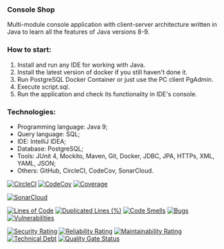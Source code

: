 ### Console Shop
Multi-module console application with client-server architecture written in Java
to learn all the features of Java versions 8-9.
  
  
  
### How to start:
1. Install and run any IDE for working with Java.
2. Install the latest version of docker if you still haven't done it.
3. Run PostgreSQL Docker Container or just use the PC client PgAdmin.
4. Execute script.sql.
5. Run the application and check its functionality in IDE's console.
  
  
  
### Technologies:
- Programming language: Java 9;
- Query language: SQL;
- IDE: IntelliJ IDEA;
- Database: PostgreSQL;
- Tools: JUnit 4, Mockito, Maven, Git, Docker, JDBC, JPA, HTTPs, XML, YAML, JSON;
- Others: GitHub, CircleCI, CodeCov, SonarCloud.

[![CircleCI](https://circleci.com/gh/Crazy-pro/console-shop.svg?style=svg)](https://app.circleci.com/gh/Crazy-pro/console-shop)
[![CodeCov](https://codecov.io/gh/Crazy-pro/console-shop/branch/master/graph/badge.svg)](https://codecov.io/gh/Crazy-pro/console-shop)
[![Coverage](https://sonarcloud.io/api/project_badges/measure?project=Crazy-pro_console-shop&metric=coverage)](https://sonarcloud.io/summary/new_code?id=Crazy-pro_console-shop)

[![SonarCloud](https://sonarcloud.io/images/project_badges/sonarcloud-black.svg)](https://sonarcloud.io/summary/new_code?id=Crazy-pro_console-shop)

[![Lines of Code](https://sonarcloud.io/api/project_badges/measure?project=Crazy-pro_console-shop&metric=ncloc)](https://sonarcloud.io/summary/new_code?id=Crazy-pro_console-shop)
[![Duplicated Lines (%)](https://sonarcloud.io/api/project_badges/measure?project=Crazy-pro_console-shop&metric=duplicated_lines_density)](https://sonarcloud.io/summary/new_code?id=Crazy-pro_console-shop)
[![Code Smells](https://sonarcloud.io/api/project_badges/measure?project=Crazy-pro_console-shop&metric=code_smells)](https://sonarcloud.io/summary/new_code?id=Crazy-pro_console-shop)
[![Bugs](https://sonarcloud.io/api/project_badges/measure?project=Crazy-pro_console-shop&metric=bugs)](https://sonarcloud.io/summary/new_code?id=Crazy-pro_console-shop)
[![Vulnerabilities](https://sonarcloud.io/api/project_badges/measure?project=Crazy-pro_console-shop&metric=vulnerabilities)](https://sonarcloud.io/summary/new_code?id=Crazy-pro_console-shop)

[![Security Rating](https://sonarcloud.io/api/project_badges/measure?project=Crazy-pro_console-shop&metric=security_rating)](https://sonarcloud.io/summary/new_code?id=Crazy-pro_console-shop)
[![Reliability Rating](https://sonarcloud.io/api/project_badges/measure?project=Crazy-pro_console-shop&metric=reliability_rating)](https://sonarcloud.io/summary/new_code?id=Crazy-pro_console-shop)
[![Maintainability Rating](https://sonarcloud.io/api/project_badges/measure?project=Crazy-pro_console-shop&metric=sqale_rating)](https://sonarcloud.io/summary/new_code?id=Crazy-pro_console-shop)
[![Technical Debt](https://sonarcloud.io/api/project_badges/measure?project=Crazy-pro_console-shop&metric=sqale_index)](https://sonarcloud.io/summary/new_code?id=Crazy-pro_console-shop)
[![Quality Gate Status](https://sonarcloud.io/api/project_badges/measure?project=Crazy-pro_console-shop&metric=alert_status)](https://sonarcloud.io/summary/new_code?id=Crazy-pro_console-shop)
